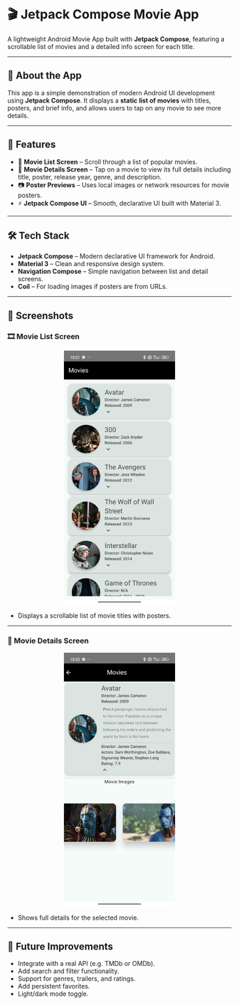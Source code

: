 # 🎬 Jetpack Compose Movie App

A lightweight Android Movie App built with **Jetpack Compose**, featuring a scrollable list of movies and a detailed info screen for each title.

---

## 🧩 About the App

This app is a simple demonstration of modern Android UI development using **Jetpack Compose**. It displays a **static list of movies** with titles, posters, and brief info, and allows users to tap on any movie to see more details.

---

## 📱 Features

- 🧾 **Movie List Screen** – Scroll through a list of popular movies.
- 📄 **Movie Details Screen** – Tap on a movie to view its full details including title, poster, release year, genre, and description.
- 📷 **Poster Previews** – Uses local images or network resources for movie posters.
- ⚡ **Jetpack Compose UI** – Smooth, declarative UI built with Material 3.

---

## 🛠️ Tech Stack

- **Jetpack Compose** – Modern declarative UI framework for Android.
- **Material 3** – Clean and responsive design system.
- **Navigation Compose** – Simple navigation between list and detail screens.
- **Coil** – For loading images if posters are from URLs.

---

## 📸 Screenshots

### 🎞️ Movie List Screen

<p align="center">
  <img src="screenshot/494357733_24009799948637808_2360451214437866329_n.jpg" width="250"/>
</p>

- Displays a scrollable list of movie titles with posters.

---

### 📃 Movie Details Screen

<p align="center">
  <img src="screenshot/494355479_673963158705473_621077547424385905_n.jpg" width="250"/>
</p>

- Shows full details for the selected movie.

---

## 🚀 Future Improvements

- Integrate with a real API (e.g. TMDb or OMDb).
- Add search and filter functionality.
- Support for genres, trailers, and ratings.
- Add persistent favorites.
- Light/dark mode toggle.
